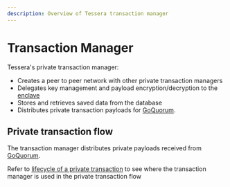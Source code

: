 ```yaml
---
description: Overview of Tessera transaction manager
---
```


# Transaction Manager

Tessera's private transaction manager:

- Creates a peer to peer network with other private transaction managers
- Delegates key management and payload encryption/decryption to the [enclave](Enclave.md)
- Stores and retrieves saved data from the database
- Distributes private transaction payloads for [GoQuorum].

## Private transaction flow

The transaction manager distributes private payloads received from [GoQuorum].

Refer to [lifecycle of a private transaction](https://docs.goquorum.consensys.net/Concepts/Privacy/PrivateTransactionLifecycle/) to see where the transaction manager is used in the private transaction flow

[GoQuorum]: https://docs.goquorum.consensys.net/
